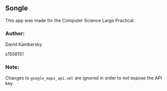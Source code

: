 Songle
----

This app was made for the Computer Science Large Practical.

### Author:

David Kambersky

s1558151


### Note:
Changes to `google_maps_api.xml` are ignored in order to not expose the API key.